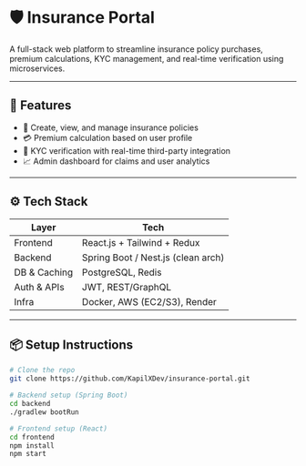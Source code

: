 # 🛡️ Insurance Portal

A full-stack web platform to streamline insurance policy purchases, premium calculations, KYC management, and real-time verification using microservices.

---

## 🚀 Features

- 🧾 Create, view, and manage insurance policies
- 💳 Premium calculation based on user profile
- 🔐 KYC verification with real-time third-party integration
- 📈 Admin dashboard for claims and user analytics

---

## ⚙️ Tech Stack

| Layer        | Tech                          |
|--------------|-------------------------------|
| Frontend     | React.js + Tailwind + Redux   |
| Backend      | Spring Boot / Nest.js (clean arch) |
| DB & Caching | PostgreSQL, Redis             |
| Auth & APIs  | JWT, REST/GraphQL             |
| Infra        | Docker, AWS (EC2/S3), Render  |

---

## 📦 Setup Instructions

```bash
# Clone the repo
git clone https://github.com/KapilXDev/insurance-portal.git

# Backend setup (Spring Boot)
cd backend
./gradlew bootRun

# Frontend setup (React)
cd frontend
npm install
npm start
